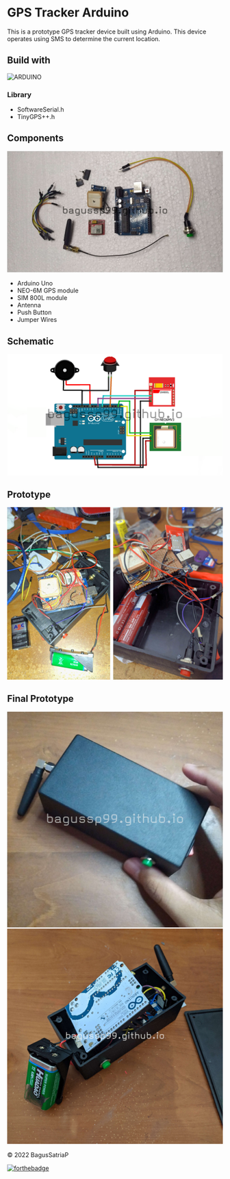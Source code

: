 # GPS Tracker Arduino
This is a prototype GPS tracker device built using Arduino. This device operates using SMS to determine the current location.

## Build with

![ARDUINO](https://img.shields.io/badge/Arduino_IDE-00979D?style=for-the-badge&logo=arduino&logoColor=white)


### Library

- SoftwareSerial.h
- TinyGPS++.h

## Components
![skematik](/img/bahan.jpg)

- Arduino Uno
- NEO-6M GPS module
- SIM 800L module
- Antenna
- Push Button
- Jumper Wires



## Schematic
![skematik](/img/schematicok.png)


## Prototype
![website screenshot](/img/rakit1.png)



## Final Prototype
![website screenshot](/img/case.jpg)
![website screenshot](/img/opencase.jpg)


© 2022 BagusSatriaP

[![forthebadge](https://forthebadge.com/images/badges/built-with-love.svg)](https://bagussp99.github.io/)
